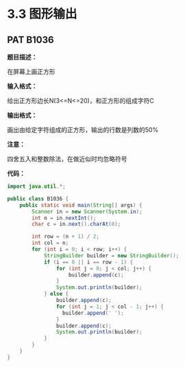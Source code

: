 # 3.3 图形输出



## PAT B1036

**题目描述：**

在屏幕上画正方形

**输入格式：**

给出正方形边长N(3<=N<=20)，和正方形的组成字符C

**输出格式：**

画出由给定字符组成的正方形，输出的行数是列数的50%

**注意：**

四舍五入和整数除法，在做近似时均忽略符号

**代码：**

```java
import java.util.*;

public class B1036 {
    public static void main(String[] args) {
        Scanner in = new Scanner(System.in);
        int n = in.nextInt();
        char c = in.next().charAt(0);

        int row = (n + 1) / 2;
        int col = n;
        for (int i = 0; i < row; i++) {
            StringBuilder builder = new StringBuilder();
            if (i == 0 || i == row - 1) {
                for (int j = 0; j < col; j++) {
                    builder.append(c);
                }
                System.out.println(builder);
            } else {
                builder.append(c);
                for (int j = 1; j < col - 1; j++) {
                  builder.append(' ');
                }
                builder.append(c);
                System.out.println(builder);
            }
        }
    }
}
```

